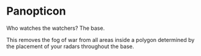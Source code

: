 # Panopticon

Who watches the watchers? The base.

This removes the fog of war from all areas inside a polygon determined by the placement of your radars throughout the base.

